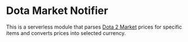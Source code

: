 # Dota Market Notifier

This is a serverless module that parses [Dota 2 Market](https://market.dota2.net) prices for specific items and converts
 prices into selected currency.
